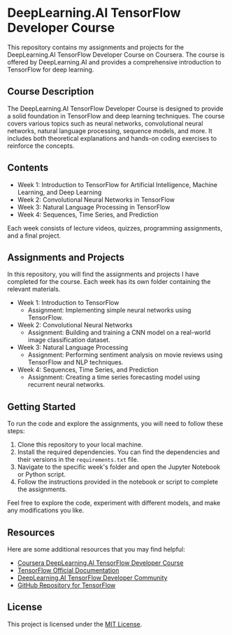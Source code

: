 # DeepLearning.AI TensorFlow Developer Course

This repository contains my assignments and projects for the DeepLearning.AI TensorFlow Developer Course on Coursera. The course is offered by DeepLearning.AI and provides a comprehensive introduction to TensorFlow for deep learning.

## Course Description

The DeepLearning.AI TensorFlow Developer Course is designed to provide a solid foundation in TensorFlow and deep learning techniques. The course covers various topics such as neural networks, convolutional neural networks, natural language processing, sequence models, and more. It includes both theoretical explanations and hands-on coding exercises to reinforce the concepts.

## Contents

- Week 1: Introduction to TensorFlow for Artificial Intelligence, Machine Learning, and Deep Learning
- Week 2: Convolutional Neural Networks in TensorFlow
- Week 3: Natural Language Processing in TensorFlow
- Week 4: Sequences, Time Series, and Prediction

Each week consists of lecture videos, quizzes, programming assignments, and a final project.

## Assignments and Projects

In this repository, you will find the assignments and projects I have completed for the course. Each week has its own folder containing the relevant materials.

- Week 1: Introduction to TensorFlow
    - Assignment: Implementing simple neural networks using TensorFlow.
- Week 2: Convolutional Neural Networks
    - Assignment: Building and training a CNN model on a real-world image classification dataset.
- Week 3: Natural Language Processing
    - Assignment: Performing sentiment analysis on movie reviews using TensorFlow and NLP techniques.
- Week 4: Sequences, Time Series, and Prediction
    - Assignment: Creating a time series forecasting model using recurrent neural networks.

## Getting Started

To run the code and explore the assignments, you will need to follow these steps:

1. Clone this repository to your local machine.
2. Install the required dependencies. You can find the dependencies and their versions in the `requirements.txt` file.
3. Navigate to the specific week's folder and open the Jupyter Notebook or Python script.
4. Follow the instructions provided in the notebook or script to complete the assignments.

Feel free to explore the code, experiment with different models, and make any modifications you like.

## Resources

Here are some additional resources that you may find helpful:

- [Coursera DeepLearning.AI TensorFlow Developer Course](https://www.coursera.org/professional-certificates/tensorflow-in-practice)
- [TensorFlow Official Documentation](https://www.tensorflow.org/)
- [DeepLearning.AI TensorFlow Developer Community](https://www.deeplearning.ai/)
- [GitHub Repository for TensorFlow](https://github.com/tensorflow/tensorflow)

## License

This project is licensed under the [MIT License](LICENSE).
